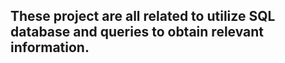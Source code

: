 These project are all related to utilize SQL database and queries to obtain relevant information.
- 
